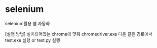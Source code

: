 # selenium

selenium활용
웹 자동화

[실행 방법]
설치되어있는 chrome에 맞춰 chromedriver.exe 다운 
같은 경로에서 test.exe 실행 or test.py 실행

